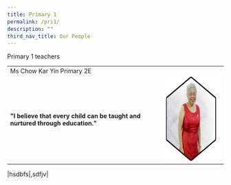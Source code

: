 ```yaml
---
title: Primary 1
permalink: /pri1/
description: ""
third_nav_title: Our People
---
```

Primary 1 teachers



|  |  | 
| -------- | -------- | 
| Ms Chow Kar Yin  Primary 2E  
__"I believe that every child can be taught and nurtured through education."__     | <img src="/images/Our Staff/03 EAS and Others/ae1.png" style="width:200px;height:200px;margin-left:15px;" align = "right">|

|hsdbfs|,sdfjv|